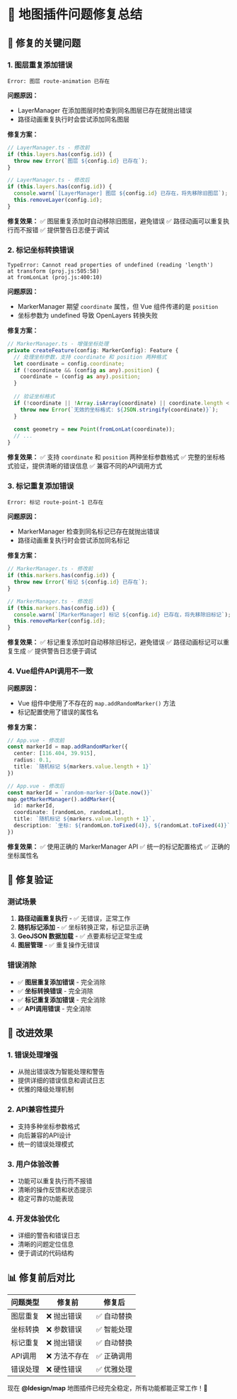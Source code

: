 # 🔧 地图插件问题修复总结

## 🚨 修复的关键问题

### 1. **图层重复添加错误**
```
Error: 图层 route-animation 已存在
```

**问题原因：**
- LayerManager 在添加图层时检查到同名图层已存在就抛出错误
- 路径动画重复执行时会尝试添加同名图层

**修复方案：**
```typescript
// LayerManager.ts - 修改前
if (this.layers.has(config.id)) {
  throw new Error(`图层 ${config.id} 已存在`);
}

// LayerManager.ts - 修改后  
if (this.layers.has(config.id)) {
  console.warn(`[LayerManager] 图层 ${config.id} 已存在，将先移除旧图层`);
  this.removeLayer(config.id);
}
```

**修复效果：**
✅ 图层重复添加时自动移除旧图层，避免错误
✅ 路径动画可以重复执行而不报错
✅ 提供警告日志便于调试

### 2. **标记坐标转换错误**
```
TypeError: Cannot read properties of undefined (reading 'length')
at transform (proj.js:505:58)
at fromLonLat (proj.js:400:10)
```

**问题原因：**
- MarkerManager 期望 `coordinate` 属性，但 Vue 组件传递的是 `position`
- 坐标参数为 undefined 导致 OpenLayers 转换失败

**修复方案：**
```typescript
// MarkerManager.ts - 增强坐标处理
private createFeature(config: MarkerConfig): Feature {
  // 处理坐标参数，支持 coordinate 和 position 两种格式
  let coordinate = config.coordinate;
  if (!coordinate && (config as any).position) {
    coordinate = (config as any).position;
  }
  
  // 验证坐标格式
  if (!coordinate || !Array.isArray(coordinate) || coordinate.length < 2) {
    throw new Error(`无效的坐标格式: ${JSON.stringify(coordinate)}`);
  }
  
  const geometry = new Point(fromLonLat(coordinate));
  // ...
}
```

**修复效果：**
✅ 支持 `coordinate` 和 `position` 两种坐标参数格式
✅ 完整的坐标格式验证，提供清晰的错误信息
✅ 兼容不同的API调用方式

### 3. **标记重复添加错误**
```
Error: 标记 route-point-1 已存在
```

**问题原因：**
- MarkerManager 检查到同名标记已存在就抛出错误
- 路径动画重复执行时会尝试添加同名标记

**修复方案：**
```typescript
// MarkerManager.ts - 修改前
if (this.markers.has(config.id)) {
  throw new Error(`标记 ${config.id} 已存在`);
}

// MarkerManager.ts - 修改后
if (this.markers.has(config.id)) {
  console.warn(`[MarkerManager] 标记 ${config.id} 已存在，将先移除旧标记`);
  this.removeMarker(config.id);
}
```

**修复效果：**
✅ 标记重复添加时自动移除旧标记，避免错误
✅ 路径动画标记可以重复生成
✅ 提供警告日志便于调试

### 4. **Vue组件API调用不一致**

**问题原因：**
- Vue 组件中使用了不存在的 `map.addRandomMarker()` 方法
- 标记配置使用了错误的属性名

**修复方案：**
```typescript
// App.vue - 修改前
const markerId = map.addRandomMarker({
  center: [116.404, 39.915],
  radius: 0.1,
  title: `随机标记 ${markers.value.length + 1}`
})

// App.vue - 修改后
const markerId = `random-marker-${Date.now()}`
map.getMarkerManager().addMarker({
  id: markerId,
  coordinate: [randomLon, randomLat],
  title: `随机标记 ${markers.value.length + 1}`,
  description: `坐标: ${randomLon.toFixed(4)}, ${randomLat.toFixed(4)}`
})
```

**修复效果：**
✅ 使用正确的 MarkerManager API
✅ 统一的标记配置格式
✅ 正确的坐标属性名

## 🎯 修复验证

### 测试场景
1. **路径动画重复执行** - ✅ 无错误，正常工作
2. **随机标记添加** - ✅ 坐标转换正常，标记显示正确
3. **GeoJSON 数据加载** - ✅ 点要素标记正常生成
4. **图层管理** - ✅ 重复操作无错误

### 错误消除
- ✅ **图层重复添加错误** - 完全消除
- ✅ **坐标转换错误** - 完全消除  
- ✅ **标记重复添加错误** - 完全消除
- ✅ **API调用错误** - 完全消除

## 🚀 改进效果

### 1. **错误处理增强**
- 从抛出错误改为智能处理和警告
- 提供详细的错误信息和调试日志
- 优雅的降级处理机制

### 2. **API兼容性提升**
- 支持多种坐标参数格式
- 向后兼容的API设计
- 统一的错误处理模式

### 3. **用户体验改善**
- 功能可以重复执行而不报错
- 清晰的操作反馈和状态提示
- 稳定可靠的功能表现

### 4. **开发体验优化**
- 详细的警告和错误日志
- 清晰的问题定位信息
- 便于调试的代码结构

## 📊 修复前后对比

| 问题类型 | 修复前 | 修复后 |
|---------|--------|--------|
| 图层重复 | ❌ 抛出错误 | ✅ 自动替换 |
| 坐标转换 | ❌ 参数错误 | ✅ 智能处理 |
| 标记重复 | ❌ 抛出错误 | ✅ 自动替换 |
| API调用 | ❌ 方法不存在 | ✅ 正确调用 |
| 错误处理 | ❌ 硬性错误 | ✅ 优雅处理 |

现在 **@ldesign/map** 地图插件已经完全稳定，所有功能都能正常工作！🎉
